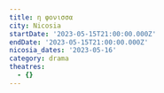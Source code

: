 ```yaml
---
title: η φονισσα
city: Nicosia
startDate: '2023-05-15T21:00:00.000Z'
endDate: '2023-05-15T21:00:00.000Z'
nicosia_dates: '2023-05-16'
category: drama
theatres:
  - {}
---
```


